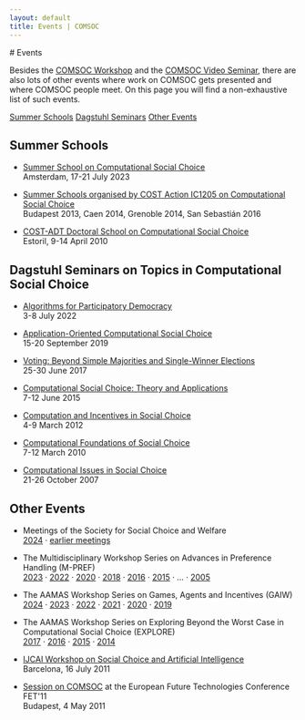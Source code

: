 ```yaml
---
layout: default
title: Events | COMSOC
---
```


<section markdown="1" class="section-with-navs">
# Events

Besides the [COMSOC Workshop](workshops) and the [COMSOC Video Seminar](video-seminar),
there are also lots of other events where work on COMSOC gets presented and where COMSOC people meet.
On this page you will find a non-exhaustive list of such events.

<div class="page-navigation-wrap">
<div class="page-navigation">
<span><a href="#summer-schools">Summer Schools</a></span>
<span><a href="#dagstuhl">Dagstuhl Seminars</a></span>
<span><a href="#other">Other Events</a></span>
</div>
</div>
</section>

<section markdown="1" id="summer-schools">

## Summer Schools

  - [Summer School on Computational Social Choice](https://events.illc.uva.nl/comsoc-school-2023/)  
    Amsterdam, 17-21 July 2023

  - [Summer Schools organised by COST Action IC1205 on Computational Social Choice](https://archive.illc.uva.nl/COST-IC1205/Events/Action-Summer-Schools/)  
    Budapest 2013, Caen 2014, Grenoble 2014, San Sebasti&aacute;n 2016

  - [COST-ADT Doctoral School on Computational Social Choice](archive/estoril-2010/)  
    Estoril, 9-14 April 2010

</section>
    
<section markdown="1" id="dagstuhl">

## Dagstuhl Seminars on Topics in Computational Social Choice

  - [Algorithms for Participatory Democracy](http://www.dagstuhl.de/22271/)  
    3-8 July 2022

  - [Application-Oriented Computational Social Choice](http://www.dagstuhl.de/19381/)  
    15-20 September 2019

  - [Voting: Beyond Simple Majorities and Single-Winner Elections](http://www.dagstuhl.de/17261/)  
    25-30 June 2017

  - [Computational Social Choice: Theory and Applications](http://www.dagstuhl.de/15241/)  
    7-12 June 2015

  - [Computation and Incentives in Social Choice](http://www.dagstuhl.de/12101/)  
    4-9 March 2012

  - [Computational Foundations of Social Choice](http://www.dagstuhl.de/10101/)  
    7-12 March 2010

  - [Computational Issues in Social Choice](http://www.dagstuhl.de/07431/)  
    21-26 October 2007

</section>
    
<section markdown="1" id="other">

## Other Events 

  - Meetings of the Society for Social Choice and Welfare   
    [2024](https://website-50514.eventmaker.io/) &middot;
    [earlier meetings](https://scwsociety.org/List-of-Past-Meetings.html)
  
  - The Multidisciplinary Workshop Series on Advances in Preference Handling (M-PREF)  
    [2023](https://sites.google.com/view/m-pref-2023/home) &middot; 
    [2022](https://sites.google.com/view/m-pref2022) &middot;
    [2020](https://www.markusendres.de/mpref/mpref2020/) &middot;
    [2018](http://www.mpref-2018.preflib.org/) &middot;
    [2016](http://www.mpref-2016.preflib.org/) &middot;
    [2015](https://events.mpref.org/MPref15/)  &middot;
    ... &middot;
    [2005](https://events.mpref.org/MPref05/)

  - The AAMAS Workshop Series on Games, Agents and Incentives (GAIW)  
    [2024](https://preflib.github.io/gaiw2024/) &middot;
    [2023](https://preflib.github.io/gaiw2023/) &middot; 
    [2022](https://preflib.github.io/gaiw2022/) &middot;
    [2021](https://preflib.github.io/gaiw2021/) &middot;
    [2020](http://www.agent-games-2020.preflib.org/) &middot;
    [2019](http://www.agent-games-2019.preflib.org/)

  - The AAMAS Workshop Series on Exploring Beyond the Worst Case in Computational Social Choice (EXPLORE)  
    [2017](http://www.explore-2017.preflib.org/) &middot; 
    [2016](http://www.explore-2016.preflib.org/) &middot;
    [2015](http://www.explore-2015.preflib.org/) &middot;
    [2014](http://www.explore14.preflib.org/)  
  
  - [IJCAI Workshop on Social Choice and Artificial Intelligence](archive/ijcai-2011/)  
    Barcelona, 16 July 2011

  - [Session on COMSOC](http://research.illc.uva.nl/COMSOC/FET11/) at the European Future Technologies Conference FET'11  
    Budapest, 4 May 2011

</section>
